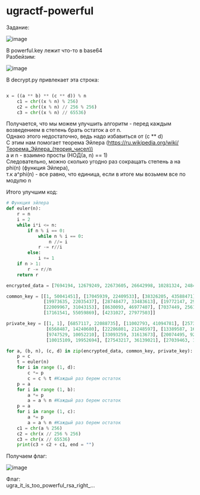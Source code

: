 # ugractf-powerful  
  
Задание:  

![image](https://user-images.githubusercontent.com/73061822/109431632-8f7bef80-7a18-11eb-9fc5-9b105683297b.png)

В powerful.key лежит что-то в base64  
Разбейзим:  

![image](https://user-images.githubusercontent.com/73061822/109431735-0e712800-7a19-11eb-88b4-8508966c030f.png)

В decrypt.py привлекает эта строка:  
```python

x = ((a ** b) ** (c ** d)) % n
    c1 = chr((x % n) % 256)
    c2 = chr((x % n) // 256 % 256)
    c3 = chr((x % n) // 65536)

```

Получается, что мы можем улучшить алгоритм - перед каждым возведением в степень брать остаток a от n.  
Однако этого недостаточно, ведь надо избавиться от (c ** d)  
С этим нам помогает теорема Эйлера (https://ru.wikipedia.org/wiki/Теорема_Эйлера_(теория_чисел))  
a и n - взаимно просты (НОД(a, n) == 1)  
Следовательно, можно сколько угодно раз сокращать степень a на phi(n) (функция Эйлера),  
  т.к a^phi(n) - все равно, что единица, если в итоге мы возьмем все по модулю n  

Итого улучшим код:  

```python
# Функция эйлера
def euler(n):
    r = n
    i = 2
    while i*i <= n:
        if n % i == 0:
            while n % i == 0:
                n //= i
            r -= r//i
        else:
            i += 1
    if n > 1:
        r -= r//n
    return r

encrypted_data = [7694194, 12679249, 22673605, 26642998, 10281324, 2484993, 3301680, 26131280, 6865248, 19303891, 46900148, 19716783, 10473459, 42921375, 1869927]

common_key = [[1, 50041451], [17045939, 22409533], [38326205, 43588471], [13285757, 29508329], [16605031, 25857479],
              [19973635, 22035437], [28748477, 33483613], [19772147, 29395493], [14750489, 37890373],
              [22009967, 31043153], [8630093, 46977407], [7037449, 25618013], [19066073, 21727201],
              [17161541, 55059869], [4231027, 27977503]]

private_key = [[1, 1], [6857117, 22088735], [11002793, 41094781], [25733503, 20761384], [24639809, 9722971],
               [6568487, 14240680], [22286801, 21248597], [13389587, 16288757], [21388063, 35415551],
               [9747529, 10052210], [33093259, 31613673], [20074495, 9292667],
               [10015109, 19952694], [27543217, 36139021], [27039463, 11090510]]

for a, (b, n), (c, d) in zip(encrypted_data, common_key, private_key):
    p = c
    t = euler(n)
    for i in range (1, d):
        c *= p
        c = c % t #Каждый раз берем остаток
    p = a
    for i in range (1, b):
        a *= p
        a = a % n #Каждый раз берем остаток
    p = a
    for i in range (1, c):
        a *= p
        a = a % n #Каждый раз берем остаток
    c1 = chr(a % 256)
    c2 = chr(x // 256 % 256)
    c3 = chr(x // 65536)
    print(c3 + c2 + c1, end = "")
```  

Получаем флаг:  

![image](https://user-images.githubusercontent.com/73061822/109432121-ce12a980-7a1a-11eb-9017-eafc6fa659f4.png)  

Флаг:  
ugra_it_is_too_powerful_rsa_right_...
